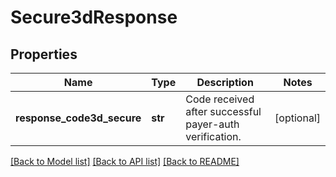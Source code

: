 # Secure3dResponse

## Properties
Name | Type | Description | Notes
------------ | ------------- | ------------- | -------------
**response_code3d_secure** | **str** | Code received after successful payer-auth verification. | [optional] 

[[Back to Model list]](../README.md#documentation-for-models) [[Back to API list]](../README.md#documentation-for-api-endpoints) [[Back to README]](../README.md)


